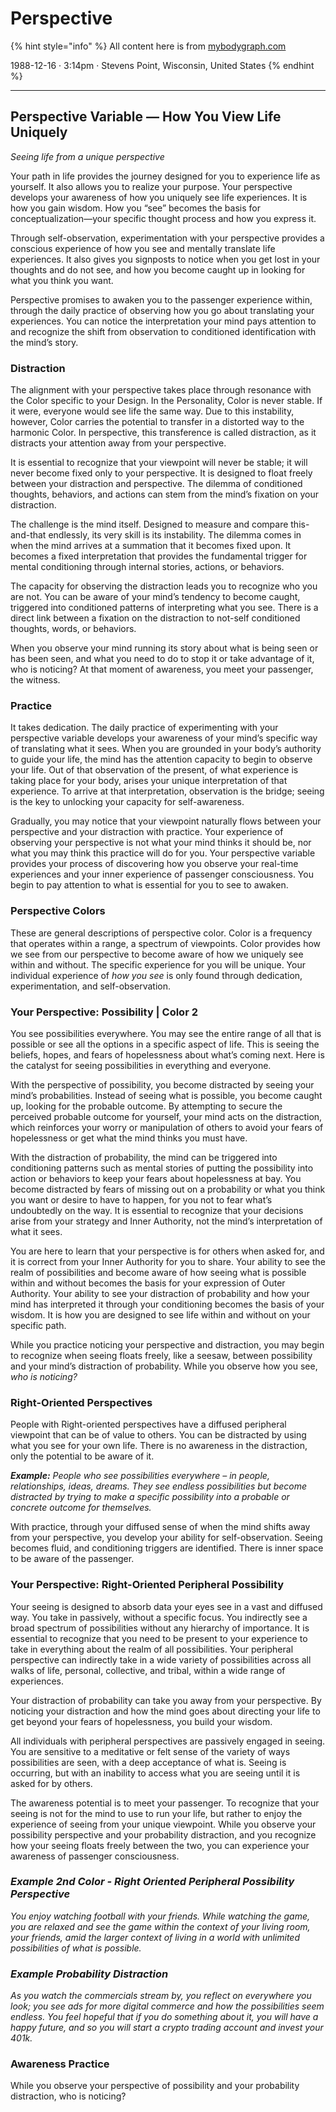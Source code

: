# Perspective

{% hint style="info" %}
All content here is from [mybodygraph.com](https://mybodygraph.com)

1988-12-16 · 3:14pm · Stevens Point, Wisconsin, United States
{% endhint %}

***

## Perspective Variable — How You View Life Uniquely

_Seeing life from a unique perspective_

Your path in life provides the journey designed for you to experience life as yourself. It also allows you to realize your purpose. Your perspective develops your awareness of how you uniquely see life experiences. It is how you gain wisdom. How you “see” becomes the basis for conceptualization—your specific thought process and how you express it.

Through self-observation, experimentation with your perspective provides a conscious experience of how you see and mentally translate life experiences. It also gives you signposts to notice when you get lost in your thoughts and do not see, and how you become caught up in looking for what you think you want.

Perspective promises to awaken you to the passenger experience within, through the daily practice of observing how you go about translating your experiences. You can notice the interpretation your mind pays attention to and recognize the shift from observation to conditioned identification with the mind’s story.

### Distraction

The alignment with your perspective takes place through resonance with the Color specific to your Design. In the Personality, Color is never stable. If it were, everyone would see life the same way. Due to this instability, however, Color carries the potential to transfer in a distorted way to the harmonic Color. In perspective, this transference is called distraction, as it distracts your attention away from your perspective.

It is essential to recognize that your viewpoint will never be stable; it will never become fixed only to your perspective. It is designed to float freely between your distraction and perspective. The dilemma of conditioned thoughts, behaviors, and actions can stem from the mind’s fixation on your distraction.

The challenge is the mind itself. Designed to measure and compare this-and-that endlessly, its very skill is its instability. The dilemma comes in when the mind arrives at a summation that it becomes fixed upon. It becomes a fixed interpretation that provides the fundamental trigger for mental conditioning through internal stories, actions, or behaviors.

The capacity for observing the distraction leads you to recognize who you are not. You can be aware of your mind’s tendency to become caught, triggered into conditioned patterns of interpreting what you see. There is a direct link between a fixation on the distraction to not-self conditioned thoughts, words, or behaviors.

When you observe your mind running its story about what is being seen or has been seen, and what you need to do to stop it or take advantage of it, who is noticing? At that moment of awareness, you meet your passenger, the witness.

### Practice

It takes dedication. The daily practice of experimenting with your perspective variable develops your awareness of your mind’s specific way of translating what it sees. When you are grounded in your body’s authority to guide your life, the mind has the attention capacity to begin to observe your life. Out of that observation of the present, of what experience is taking place for your body, arises your unique interpretation of that experience. To arrive at that interpretation, observation is the bridge; seeing is the key to unlocking your capacity for self-awareness.

Gradually, you may notice that your viewpoint naturally flows between your perspective and your distraction with practice. Your experience of observing your perspective is not what your mind thinks it should be, nor what you may think this practice will do for you. Your perspective variable provides your process of discovering how you observe your real-time experiences and your inner experience of passenger consciousness. You begin to pay attention to what is essential for you to see to awaken.

### Perspective Colors

These are general descriptions of perspective color. Color is a frequency that operates within a range, a spectrum of viewpoints. Color provides how we see from our perspective to become aware of how we uniquely see within and without. The specific experience for you will be unique. Your individual experience of _how you see_ is only found through dedication, experimentation, and self-observation.

### Your Perspective: Possibility | Color 2

You see possibilities everywhere. You may see the entire range of all that is possible or see all the options in a specific aspect of life. This is seeing the beliefs, hopes, and fears of hopelessness about what’s coming next. Here is the catalyst for seeing possibilities in everything and everyone.

With the perspective of possibility, you become distracted by seeing your mind’s probabilities. Instead of seeing what is possible, you become caught up, looking for the probable outcome. By attempting to secure the perceived probable outcome for yourself, your mind acts on the distraction, which reinforces your worry or manipulation of others to avoid your fears of hopelessness or get what the mind thinks you must have.

With the distraction of probability, the mind can be triggered into conditioning patterns such as mental stories of putting the possibility into action or behaviors to keep your fears about hopelessness at bay. You become distracted by fears of missing out on a probability or what you think you want or desire to have to happen, for you not to fear what’s undoubtedly on the way. It is essential to recognize that your decisions arise from your strategy and Inner Authority, not the mind’s interpretation of what it sees.

You are here to learn that your perspective is for others when asked for, and it is correct from your Inner Authority for you to share. Your ability to see the realm of possibilities and become aware of how seeing what is possible within and without becomes the basis for your expression of Outer Authority. Your ability to see your distraction of probability and how your mind has interpreted it through your conditioning becomes the basis of your wisdom. It is how you are designed to see life within and without on your specific path.

While you practice noticing your perspective and distraction, you may begin to recognize when seeing floats freely, like a seesaw, between possibility and your mind’s distraction of probability. While you observe how you see, _who is noticing?_&#x20;

### Right-Oriented Perspectives

People with Right-oriented perspectives have a diffused peripheral viewpoint that can be of value to others. You can be distracted by using what you see for your own life. There is no awareness in the distraction, only the potential to be aware of it.

_**Example:** People who see possibilities everywhere – in people, relationships, ideas, dreams. They see endless possibilities but become distracted by trying to make a specific possibility into a probable or concrete outcome for themselves._

With practice, through your diffused sense of when the mind shifts away from your perspective, you develop your ability for self-observation. Seeing becomes fluid, and conditioning triggers are identified. There is inner space to be aware of the passenger.

### Your Perspective: Right-Oriented Peripheral Possibility

Your seeing is designed to absorb data your eyes see in a vast and diffused way. You take in passively, without a specific focus. You indirectly see a broad spectrum of possibilities without any hierarchy of importance. It is essential to recognize that you need to be present to your experience to take in everything about the realm of all possibilities. Your peripheral perspective can indirectly take in a wide variety of possibilities across all walks of life, personal, collective, and tribal, within a wide range of experiences.

Your distraction of probability can take you away from your perspective. By noticing your distraction and how the mind goes about directing your life to get beyond your fears of hopelessness, you build your wisdom.

All individuals with peripheral perspectives are passively engaged in seeing. You are sensitive to a meditative or felt sense of the variety of ways possibilities are seen, with a deep acceptance of what is. Seeing is occurring, but with an inability to access what you are seeing until it is asked for by others.

The awareness potential is to meet your passenger. To recognize that your seeing is not for the mind to use to run your life, but rather to enjoy the experience of seeing from your unique viewpoint. While you observe your possibility perspective and your probability distraction, and you recognize how your seeing floats freely between the two, you can experience your awareness of passenger consciousness.

### _Example 2nd Color - Right Oriented Peripheral Possibility Perspective_

_You enjoy watching football with your friends. While watching the game, you are relaxed and see the game within the context of your living room, your friends, amid the larger context of living in a world with unlimited possibilities of what is possible._

### _Example Probability Distraction_

_As you watch the commercials stream by, you reflect on everywhere you look; you see ads for more digital commerce and how the possibilities seem endless. You feel hopeful that if you do something about it, you will have a happy future, and so you will start a crypto trading account and invest your 401k._

### Awareness Practice

While you observe your perspective of possibility and your probability distraction, who is noticing?
